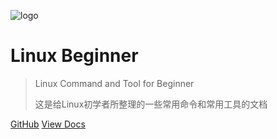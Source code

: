 <!-- docs/cover.md -->

![logo](https://image.bobankh.com/2020/07/01/0700209a4d111.svg)

# Linux Beginner

> Linux Command and Tool for Beginner
>
> 这是给Linux初学者所整理的一些常用命令和常用工具的文档

[GitHub](https://github.com/BobAnkh/LinuxBeginner/)
[View Docs](#Linux-Beginner)